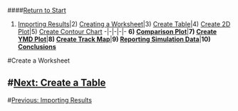 ####[Return to Start](1_Tutorial_3.md)

1) [Importing Results](2_Importing_Results.md)|2) [Creating a Worksheet](3_Create_Worksheet.md)|3) [Create Table](4_CreateTable.md)|4) [Create 2D Plot](5_2DChart.md)|5) [Create Contour Chart](6_ContourChart.md)
-|-|-|-|-
__6) [Comparison Plot](7_CompPlot.md)__|__7) [Create YMD Plot](8_YMDPlot.md)__|__8) [Create Track Map](9_TrackMap.md)__|__9) [Reporting Simulation Data](10_SimReport.md)__|__10) [Conclusions](11_Conclusion.md)__


#Create a Worksheet

#[Next: Create a Table](4_CreateTable.md)
---
#[Previous: Importing Results](2_Importing_Results.md)